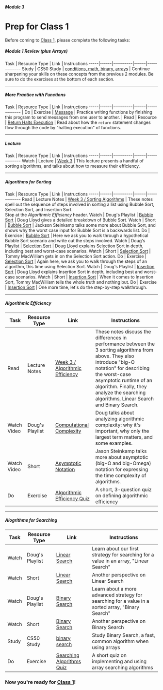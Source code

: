 ##### [Module 3](../..)

# Prep for Class 1

Before coming to [Class 1](../class1), please complete the following tasks:

##### Module 1 Review (plus Arrays)
Task | Resource Type | Link | Instructions
-----|------|----------|------|-------------
Study | CS50 Study | <a href="https://study.cs50.net/?toc=conditions,math,binary,arrays" target= "_blank">conditions, math, binary, arrays</a> | Continue sharpening your skills on these concepts from the previous 2 modules. Be sure to do the exercises at the bottom of each section.

***

##### More Practice with Functions
Task | Resource Type | Link | Instructions
-----|------|----------|------|-------------
| Do | Exercise | [Message](../exercises/message) | Practice writing functions by finishing this program to send messages from one user to another.
| Read | Resource | [Return Halts Execution](../resources/return-halts-execution) | Read about how the `return` statement changes flow through the code by "halting execution" of functions.

***

##### Lecture
Task | Resource Type | Link | Instructions
-----|------|----------|------|-------------
Watch | Lecture | <a href="https://www.youtube.com/watch?v=IEOO5UToo6A" target= "_blank">Week 3</a> | This lecture presents a handful of sorting algorithms, and talks about how to measure their efficiency.

***

##### Algorithms for Sorting
Task | Resource Type | Link | Instructions
-----|------|----------|------|-------------
Read | Lecture Notes | <a href="http://cdn.cs50.net/2015/fall/lectures/3/m/notes3m/notes3m.html#sorting_algorithms" target= "_blank">Week 3 / Sorting Algorithms</a> | These notes spell out the sequence of steps involved in sorting a list using Bubble Sort, Selection Sort, and Insertion Sort.<br>Stop at the *Algorithmic Efficiency* header.
Watch | Doug's Playlist | <a href="https://www.youtube.com/watch?v=Ui97-_n5xjo&list=PLhQjrBD2T382Bh-sc1w74c4V6_G2byC-T&index=4" target= "_blank">Bubble Sort</a> | Doug Lloyd gives a detailed breakdown of Bubble Sort.
Watch | Short | <a href="https://www.youtube.com/watch?v=8Kp-8OGwphY&index=3&list=PLhQjrBD2T3814twtDT9AHu1fnzHB0yAiE" target= "_blank">Bubble Sort</a> | Jackson Steinkamp talks some more about Bubble Sort, and shows why the worst case input for Bubble Sort is a backwards list.
Do | Exercise | [Bubble Sort](../exercises/bubble-sort) | Here we ask you to walk through a hypothetical Bubble Sort scenario and write out the steps involved.
Watch | Doug's Playlist | <a href="https://www.youtube.com/watch?v=lx9G71uLXIg&list=PLhQjrBD2T382Bh-sc1w74c4V6_G2byC-T&index=3" target= "_blank">Selection Sort</a> | Doug Lloyd explains Selection Sort in depth, including best and worst-case scenarios.
Watch | Short | <a href="https://www.youtube.com/watch?v=f8hXR_Hvybo&index=7&list=PLhQjrBD2T3814twtDT9AHu1fnzHB0yAiE" target= "_blank">Selection Sort</a> | Tommy MacWilliam gets in on the Selection Sort action.
Do | Exercise | [Selection Sort](../exercises/selection-sort) | Again here, we ask you to walk through the steps of an algorithm, this time using Selection Sort.
Watch | Doug's Playlist | <a href="https://www.youtube.com/watch?v=TwGb6ohsvUU&list=PLhQjrBD2T382Bh-sc1w74c4V6_G2byC-T&index=5" target= "_blank">Insertion Sort</a> | Doug Lloyd explains Insertion Sort in depth, including best and worst-case scenarios.
Watch | Short | <a href="https://www.youtube.com/watch?v=DFG-XuyPYUQ&index=4&list=PLhQjrBD2T3814twtDT9AHu1fnzHB0yAiE" target= "_blank">Insertion Sort</a> | When it comes to Insertion Sort, Tommy MacWilliam tells the whole truth and nothing but.
Do | Exercise | [Insertion Sort](../exercises/insertion-sort) | One more time, let's do the step-by-step walkthrough.

***

##### Algorithmic Efficiency
Task | Resource Type | Link | Instructions
-----|------|------|-------------
Read | Lecture Notes | <a href="http://cdn.cs50.net/2015/fall/lectures/3/m/notes3m/notes3m.html#algorithmic_efficiency" target= "_blank">Week 3 / Algorithmic Efficiency</a> | These notes discuss the differences in performance between the 3 sorting algorithms from above. They also introduce "big-O notation" for describing the worst-case asymptotic runtime of an algorithm. Finally, they analyze the searching algorithms, Linear Search and Binary Search.
Watch Video | Doug's Playlist | <a href="https://www.youtube.com/watch?v=IM9sHGlYV5A&list=PLhQjrBD2T382Bh-sc1w74c4V6_G2byC-T&index=2" target= "_blank">Computational Complexity</a> | Doug talks about analyzing algorithmic complexity: why it's important, why only the largest term matters, and some examples.
Watch Video | Short | <a href="https://www.youtube.com/watch?v=iOq5kSKqeR4" target= "_blank">Asymptotic Notation</a> | Jason Steinkamp talks more about asymptotic (big-O and big-Omega) notation for expressing the time complexity of algorithms.
Do | Exercise | [Algorithmic Efficiency Quiz](../exercises/algorithmic-efficiency) | A short, 3-question quiz on defining algorithmic efficiency

***

##### Alogrithms for Searching
Task | Resource Type | Link | Instructions
-----|----------|------|-------------
Watch | Doug's Playlist | <a href="https://www.youtube.com/watch?v=vZWfKBdSgXI&index=7&list=PLhQjrBD2T382Bh-sc1w74c4V6_G2byC-T" target= "_blank">Linear Search</a> | Learn about our first strategy for searching for a value in an array, "Linear Search"
Watch | Short | <a href="https://www.youtube.com/watch?v=CX2CYIJLwfg&list=PLhQjrBD2T3814twtDT9AHu1fnzHB0yAiE&index=5" target= "_blank">Linear Search</a> | Another perspective on Linear Search
Watch | Doug's Playlist | <a href="https://www.youtube.com/watch?v=5xlIPT1FRcA&index=8&list=PLhQjrBD2T382Bh-sc1w74c4V6_G2byC-T" target= "_blank">Binary Search</a> | Learn about a more advanced strategy for searching for a value in a sorted array, "Binary Search"
Watch | Short | <a href="https://www.youtube.com/watch?v=D5SrAga1pno&index=2&list=PLhQjrBD2T3814twtDT9AHu1fnzHB0yAiE" target= "_blank">Binary Search</a> | Another perspective on Binary Search
Study | CS50 Study | <a href="https://study.cs50.net/binary_search?toc=binary_search" target= "_blank">binary search</a> | Study Binary Search, a fast, common algorithm when using arrays
Do | Exercise | [Searching Algorithms Quiz](../exercises/searching-algorithms) | A short quiz on implementing and using array searching algorithms

### Now you're ready for [Class 1](../class1)!
